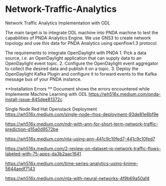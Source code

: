 # Network-Traffic-Analytics
Network Traffic Analytics Implementation with ODL


The main target is to integrate ODL machine into PNDA machine to test the capabilities of PNDA Analytics Engine. We use GNS3 to create network topology and use this data for PNDA Analytics using openflow1.3 protocol.

The requirements to integrate OpenDaylight with PNDA
    1.	Pick a data source, i.e. an OpenDaylight application that can supply data to an OpenDaylight event topic.
    2.	Configure the OpenDaylight event aggregator to collect the desired data and publish it on a topic.
    3.	Deploy the OpenDaylight Kafka Plugin and configure it to forward events to the Kafka message bus of your PNDA instance.


**Installation Errors
**
Document shows the errors encountered while Implemente Machine Learning with ODL
https://wh516x.medium.com/pnda-install-issue-845dee81372c

Single Node Red Hat Openstack Deployment
https://wh516x.medium.com/single-node-rhos-deployment-93de81e6bf9e



https://wh516x.medium.com/ndr-with-ann-for-short-term-network-traffic-prediction-d15a0d9572be

https://wh516x.medium.com/nta-using-ann-441c9c10fed7-441c9c10fed7

https://wh516x.medium.com/2-review-on-dataset-ip-network-traffic-flows-labeled-with-75-apps-da3b2aac1641

https://wh516x.medium.com/time-series-analytics-using-knime-5644aedf7143

https://wh516x.medium.com/nta-with-neural-networks-4f9b69a50af4
